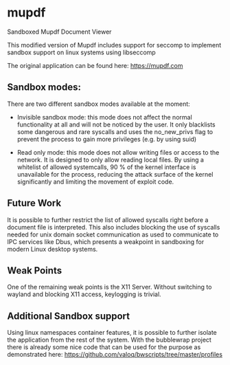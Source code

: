 # mupdf
Sandboxed Mupdf Document Viewer

This modified version of Mupdf includes support for seccomp to implement sandbox support on linux systems using libseccomp

The original application can be found here: https://mupdf.com


Sandbox modes:
--------------

There are two different sandbox modes available at the moment:

- Invisible sandbox mode: this mode does not affect the normal functionality at all and will not be noticed by the user. It only blacklists some dangerous and rare syscalls and uses the no_new_privs flag to prevent the process to gain more privileges (e.g. by using suid)

- Read only mode: this mode does not allow writing files or access to the network. It is designed to only allow reading local files. By using a whitelist of allowed systemcalls, 90 % of the kernel interface is unavailable for the process, reducing the attack surface of the kernel significantly and limiting the movement of exploit code.



Future Work
-----------

It is possible to further restrict the list of allowed syscalls right before a document file is interpreted. This also includes blocking the use of syscalls needed for unix domain socket communication as used to communicate to IPC services like Dbus, which presents a weakpoint in sandboxing for modern Linux desktop systems.



Weak Points
-----------

One of the remaining weak points is the X11 Server. Without switching to wayland and blocking X11 access, keylogging is trivial.



Additional Sandbox support
--------------------------

Using linux namespaces container features, it is possible to further isolate the application from the rest of the system. With the bubblewrap project there is already some nice code that can be used for the purpose as demonstrated here: https://github.com/valoq/bwscripts/tree/master/profiles 
